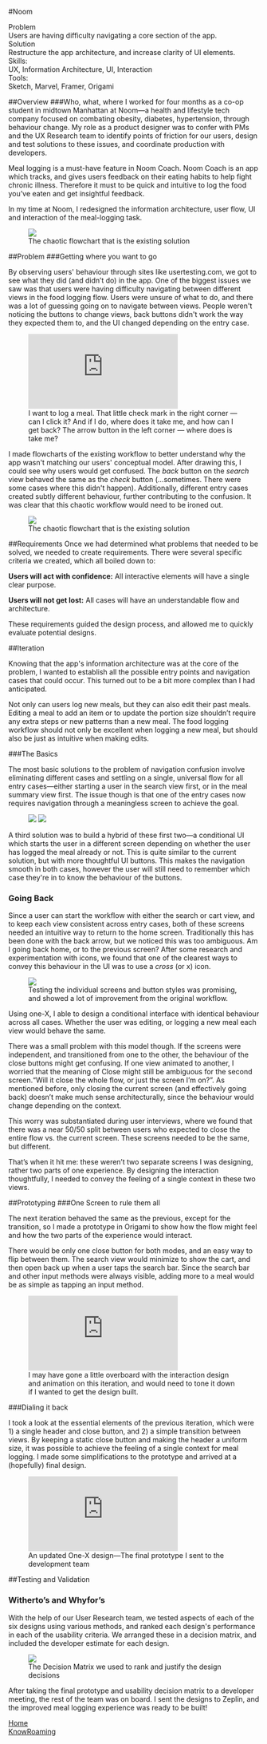 #Noom

<div class="tldr">
	<div class="one-third">
		<div class="tldr-title">Problem</div>
		<div class="tldr-content">Users are having difficulty navigating a core section of the app.</div>
	</div>
	<div class="one-third">
		<div class="tldr-title">Solution</div>
		<div class="tldr-content">Restructure the app architecture, and increase clarity of UI elements.</div>
	</div>
	<div class="one-third">
			<div class="inline">
				<div class="tldr-title">Skills: </div>
				<div class="tldr-content">UX, Information Architecture, UI, Interaction</div>
			</div>
			<div class="inline">
				<div class="tldr-title">Tools: </div>
				<div class="tldr-content">Sketch, Marvel, Framer, Origami</div>
			</div>
	</div>
</div>

##Overview
###Who, what, where
I worked for four months as a co-op student in midtown Manhattan at Noom—a health and lifestyle tech company focused on combating obesity, diabetes, hypertension, through behaviour change. My role as a product designer was to confer with PMs and the UX Research team to identify points of friction for our users, design and test solutions to these issues, and coordinate production with developers.

Meal logging is a must-have feature in Noom Coach. Noom Coach is an app which tracks, and gives users feedback on their eating habits to help fight chronic illness. Therefore it must to be quick and intuitive to log the food you’ve eaten and get insightful feedback.

In my time at Noom, I redesigned the information architecture, user flow, UI and interaction of the meal-logging task.

<figure class='folio_image' id='hero'>
	<a target='_blank'>
		<img src='../includes/portfolio_images/noom/noom_logging.jpg'>
	</a>
<figcaption>The chaotic flowchart that is the existing solution</figcaption>
</figure>

##Problem
###Getting where you want to go

By observing users' behaviour through sites like usertesting.com, we got to see what they did (and didn’t do) in the app. One of the biggest issues we saw was that users were having difficulty navigating between different views in the food logging flow. Users were unsure of what to do, and there was a lot of guessing going on to navigate between views. People weren't noticing the buttons to change views, back buttons didn't work the way they expected them to, and the UI changed depending on the entry case.

<figure class='folio_image video' id='img2'>
	<iframe src="https://player.vimeo.com/video/157767468" frameborder="0" webkitallowfullscreen mozallowfullscreen allowfullscreen></iframe>
	<figcaption>I want to log a meal. That little check mark in the right corner — can I click it? And if I do, where does it take me, and how can I get back? The arrow button in the left corner — where does is take me? </figcaption>
</figure>

I made flowcharts of the existing workflow to better understand why the app wasn't matching our users' conceptual model. After drawing this, I could see why users would get confused. The *back* button on the _search_ view behaved the same as the *check* button (...sometimes. There were some cases where this didn't happen). Additionally, different entry cases created subtly different behaviour, further contributing to the confusion. It was clear that this chaotic workflow would need to be ironed out.

<figure class='folio_image' id='img2'>
	<a target='_blank'>
		<img src='../includes/portfolio_images/noom/noom_existing.jpg'>
	</a>
<figcaption>The chaotic flowchart that is the existing solution</figcaption>
</figure>

##Requirements
Once we had determined what problems that needed to be solved, we needed to create requirements. There were several specific criteria we created, which all boiled down to:

**Users will act with confidence:** All interactive elements will have a single clear purpose.

**Users will not get lost:** All cases will have an understandable  flow and architecture.

These requirements guided the design process, and allowed me to quickly evaluate potential designs.

##Iteration
 <!-- I tried making new, less chaotic flowcharts and wireframes to see what solutions might work and get a better handle on the nuances of the problem.  -->

Knowing that the app's information architecture was at the core of the problem, I wanted to establish all the possible entry points and navigation cases that could occur. This turned out to be a bit more complex than I had anticipated.

Not only can users log new meals, but they can also edit their past meals. Editing a meal to add an item or to update the portion size shouldn’t require any extra steps or new patterns than a new meal. The food logging workflow should not only be excellent when logging a new meal, but should also be just as intuitive when making edits.

###The Basics

The most basic solutions to the problem of navigation confusion involve eliminating different cases and settling on a single, universal flow for all entry cases—either starting a user in the search view first, or in the meal summary view first. The issue though is that one of the entry cases now requires navigation through a meaningless screen to achieve the goal.

<figure class='folio_image images-2' id='img2'>
	<a target='_blank'>
		<img src='../includes/portfolio_images/noom/noom_search_first.jpg'>
		<img src='../includes/portfolio_images/noom/noom_cart_first.jpg'>
	</a>
<figcaption></figcaption>
</figure>

A third solution was to build a hybrid of these first two—a conditional UI which starts the user in a different screen depending on whether the user has logged the meal already or not. This is quite similar to the current solution, but with more thoughtful UI buttons. This makes the navigation smooth in both cases, however the user will still need to remember which case they're in to know the behaviour of the buttons.

### Going Back

Since a user can start the workflow with either the search or cart view, and to keep each view consistent across entry cases, both of these screens needed an intuitive way to return to the home screen.
Traditionally this has been done with the back arrow, but we noticed this was too ambiguous. Am I going back home, or to the previous screen? After some research and experimentation with icons, we found that one of the clearest ways to convey this behaviour in the UI was to use a _cross_ (or x) icon.

<figure class='folio_image' id='img2'>
	<a target='_blank'>
		<img src='../includes/portfolio_images/noom/noom_logging-vc.png'>
	</a>
<figcaption>Testing the individual screens and button styles was promising, and showed a lot of improvement from the original workflow.</figcaption>
</figure>

Using one-X, I able to design a conditional interface with identical behaviour across all cases. Whether the user was editing, or logging a new meal each view would behave the same. 

There was a small problem with this model though. If the screens were independent, and transitioned from one to the other, the behaviour of the close buttons might get confusing. If one view animated to another, I worried that the meaning of Close might still be ambiguous for the second screen.“Will it close the whole flow, or just the screen I’m on?”. As mentioned before, only closing the current screen (and effectively going back) doesn’t make much sense architecturally, since the behaviour would change depending on the context. 

This worry was substantiated during user interviews, where we found that there was a near 50/50 split between users who expected to close the entire flow vs. the current screen. These screens needed to be the same, but different.

That’s when it hit me: these weren’t two separate screens I was designing, rather two parts of one experience. By designing the interaction thoughtfully, I needed to convey the feeling of a single context in these two views.

##Prototyping
###One Screen to rule them all

The next iteration behaved the same as the previous, except for the transition, so I made a prototype in Origami to show how the flow might feel and how the two parts of the experience would interact.

There would be only one close button for both modes, and an easy way to flip between them. The search view would minimize to show the cart, and then open back up when a user taps the search bar. Since the search bar and other input methods were always visible, adding more to a meal would be as simple as tapping an input method.

<figure class='folio_image' id='img2'>
	<iframe src="https://player.vimeo.com/video/157767592" frameborder="0" webkitallowfullscreen mozallowfullscreen allowfullscreen></iframe>
<figcaption>I may have gone a little overboard with the interaction design and animation on this iteration, and would need to tone it down if I wanted to get the design built. </figcaption>
</figure>

###Dialing it back

I took a look at the essential elements of the previous iteration, which were 1) a single header and close button, and 2) a simple transition between views. By keeping a static close button and making the header a uniform size, it was possible to achieve the feeling of a single context for meal logging. I made some simplifications to the prototype and arrived at a (hopefully) final design.

<figure class='folio_image' id='img2'>
	<iframe src="https://player.vimeo.com/video/157767466" frameborder="0" webkitallowfullscreen mozallowfullscreen allowfullscreen></iframe>
<figcaption>An updated One-X design—The final prototype I sent to the development team</figcaption>
</figure>

##Testing and Validation
### Witherto’s and Whyfor’s

With the help of our User Research team, we tested aspects of each of the six designs using various methods, and ranked each design's performance in each of the usability criteria. We arranged these in a decision matrix, and included the developer estimate for each design. 

<figure class='folio_image' id='img2'>
	<a target='_blank'>
		<img src='../includes/portfolio_images/noom/noom_logging-matrix.png'>
	</a>
<figcaption>The Decision Matrix we used to rank and justify the design decisions</figcaption>
</figure>

After taking the final prototype and usability decision matrix to a developer meeting, the rest of the team was on board. I sent the designs to Zeplin, and the improved meal logging experience was ready to be built!

<div class="folio-nav prev home">
	<a href="../">Home</a>
</div>
<div class="folio-nav next knowroaming">
	<a href="?p=knowroaming">KnowRoaming</a>
</div>